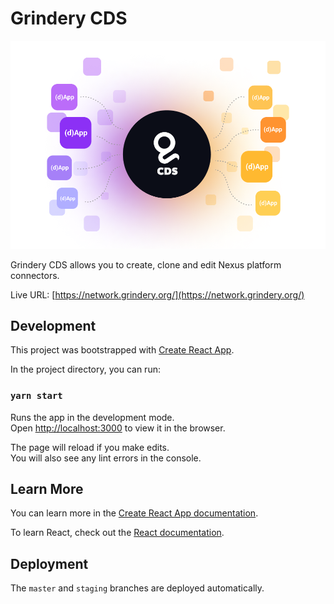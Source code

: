 # Grindery CDS

<p align="center">
    <img src="./public/images/welcome.svg?raw=true" alt="Grindery CDS welcome image" />
</p>

Grindery CDS allows you to create, clone and edit Nexus platform
connectors.

Live URL: [https://network.grindery.org/](https://network.grindery.org/)

## Development

This project was bootstrapped with [Create React App](https://github.com/facebook/create-react-app).

In the project directory, you can run:

### `yarn start`

Runs the app in the development mode.\
Open [http://localhost:3000](http://localhost:3000) to view it in the browser.

The page will reload if you make edits.\
You will also see any lint errors in the console.

## Learn More

You can learn more in the [Create React App documentation](https://facebook.github.io/create-react-app/docs/getting-started).

To learn React, check out the [React documentation](https://reactjs.org/).

## Deployment

The `master` and `staging` branches are deployed automatically.
